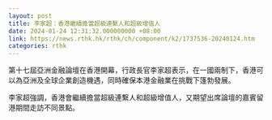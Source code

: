 ```yaml
---
layout: post
title: 李家超：香港繼續擔當超級連繫人和超級增值人
date: 2024-01-24 12:31:32.000000000 +08:00
link: https://news.rthk.hk/rthk/ch/component/k2/1737536-20240124.htm
categories: rthk
---
```


第十七屆亞洲金融論壇在香港開幕，行政長官李家超表示，在一國兩制下，香港可以為亞洲及全球企業創造機遇，同時確保本港金融業在挑戰下篷勃發展。

李家超強調，香港會繼續擔當超級連繫人和超級增值人，又期望出席論壇的嘉賓留港期間走訪不同景點。
